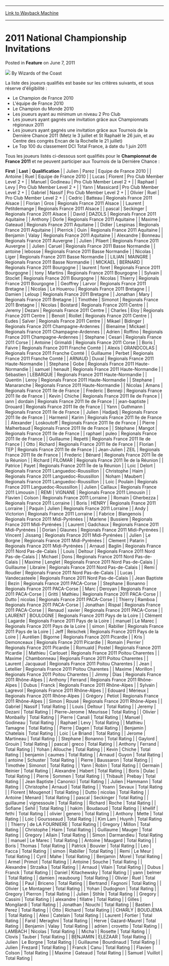 
---
[Link to Wayback Machine](https://web.archive.org/web/20220119151603/https://magic.wizards.com/en/articles/archive/feature/2011-national-championship-invitations-2011-06-07)

[_metadata_:author]:- "Wizards of the Coast"
[_metadata_:description]:- "La liste des joueurs qualifiés est basée sur les critères suivants, et sous réserve d'éligibilité : Le Champion de France 2010 L'équipe de France 2010 Le Champion du Monde 2010 Les joueurs ayant au minimum un niveau 2 Pro Club Les joueurs ayant gagnés une invitation grâce aux Championnats régionaux 2011 Les joueurs ayant gagnés une invitation grâce aux Tournois de la Dernière"
[_metadata_:generator]:- "Drupal 7 (http://drupal.org)"
[_metadata_:node]:- "730136"
[_metadata_:publish_date]:- "2011-06-07"
[_metadata_:source]:- "div-main-content"
[_metadata_:title]:- "2011 National Championship Invitations"
[_metadata_:wayback_capture_timestamp]:- "2022-01-19 15:16:03"
[_metadata_:wayback_raw_url]:- "https://web.archive.org/web/20220119151603id_/https://magic.wizards.com/en/articles/archive/feature/2011-national-championship-invitations-2011-06-07"
[_metadata_:wayback_url]:- "https://magic.wizards.com/en/articles/archive/feature/2011-national-championship-invitations-2011-06-07"
---


2011 National Championship Invitations
======================================



 Posted in **Feature**
 on June 7, 2011 






![](https://media.magic.wizards.com/styles/auth_small/public/images/person/wizards_author.jpg)
By Wizards of the Coast











La liste des joueurs qualifiés est basée sur les critères suivants, et sous réserve d'éligibilité : 


* Le Champion de France 2010
* L'équipe de France 2010
* Le Champion du Monde 2010
* Les joueurs ayant au minimum un niveau 2 Pro Club
* Les joueurs ayant gagnés une invitation grâce aux Championnats régionaux 2011
* Les joueurs ayant gagnés une invitation grâce aux Tournois de la Dernière Chance 2011 (Metz le 3 juillet et St Raphaël le 26 juin, et au Centre des congrès Encan de la Rochelle le 21 juillet)
* Le Top 100 du classement DCI Total France, à date du 1 juin 2011

Tous les joueurs listés ci-dessous sont qualifiés pour le **Championnat de France 2011** et ne peuvent participer aux Tournois de la Dernière Chance :




 **First** | **Last** | **Qualification** |
| Julien | Parez | Equipe de France 2010 |
| Antoine | Ruel | Equipe de France 2010 |
| Lucas | Florent | Pro Club Member Level 2 + |
| Manuel | Godineau | Pro Club Member Level 2 + |
| Raphael | Levy | Pro Club Member Level 2 + |
| Yann | Massicard | Pro Club Member Level 2 + |
| Gabriel | Nassif | Pro Club Member Level 2 + |
| Olivier | Ruel | Pro Club Member Level 2 + |
| Cedric | Batteau | Regionals France 2011 Alsace |
| Florian | Gros | Regionals France 2011 Alsace |
| Laurent | Petitdemange | Regionals France 2011 Alsace |
| pascal | Seckinger | Regionals France 2011 Alsace |
| David | DAZOLS | Regionals France 2011 Aquitaine |
| Anthony | Dorle | Regionals France 2011 Aquitaine |
| Maxime | Gateaud | Regionals France 2011 Aquitaine |
| Didier | Lespinas | Regionals France 2011 Aquitaine |
| Pierrick | Ouin | Regionals France 2011 Aquitaine |
| Benjamin | Valay | Regionals France 2011 Aquitaine |
| Alexandre | Bonneau | Regionals France 2011 Auvergne |
| Julien | Pilaert | Regionals France 2011 Auvergne |
| Julien | Caruel | Regionals France 2011 Basse Normandie |
| antoine | lebosse | Regionals France 2011 Basse Normandie |
| Nicolas | Liger | Regionals France 2011 Basse Normandie |
| LILIAN | MAINGRE | Regionals France 2011 Basse Normandie |
| MICKAEL | BERNARD | Regionals France 2011 Bourgogne |
| laurent | foret | Regionals France 2011 Bourgogne |
| tony | Martins | Regionals France 2011 Bourgogne |
| Sylvain | Stoclet | Regionals France 2011 Bourgogne |
| Nicolas | Thierry | Regionals France 2011 Bourgogne |
| Geoffrey | Larvor | Regionals France 2011 Bretagne |
| Nicolas | Le Houerou | Regionals France 2011 Bretagne |
| Damien | Leloup | Regionals France 2011 Bretagne |
| Jonathan | Mary | Regionals France 2011 Bretagne |
| Timothée | Simonot | Regionals France 2011 Bretagne |
| Nicolas | Boistard | Regionals France 2011 Centre |
| Jeremy | Dezani | Regionals France 2011 Centre |
| Charles | Eloy | Regionals France 2011 Centre |
| Benoit | Riollet | Regionals France 2011 Centre |
| Eudes | Salver | Regionals France 2011 Centre |
| Mikael | Bidinger | Regionals France 2011 Champagne-Ardennes |
| Bienaime | Mickael | Regionals France 2011 Champagne-Ardennes |
| Adrien | Roffino | Regionals France 2011 Champagne-Ardennes |
| Stephane | Cesari | Regionals France 2011 Corse |
| Antoine | Grimaldi | Regionals France 2011 Corse |
| Boris | Faivre | Regionals France 2011 Franche Comté |
| Alexis | GRANDCOLAS | Regionals France 2011 Franche Comté |
| Guillaume | Perbet | Regionals France 2011 Franche Comté |
| ARNAUD | Duval | Regionals France 2011 Haute-Normandie |
| Stephane | Gobe | Regionals France 2011 Haute-Normandie |
| samuel | henault | Regionals France 2011 Haute-Normandie |
| Sébastien | LEBARQUE | Regionals France 2011 Haute-Normandie |
| Quentin | Leroy | Regionals France 2011 Haute-Normandie |
| Stephane | Manaranche | Regionals France 2011 Haute-Normandie |
| Nicolas | Amans | Regionals France 2011 Ile de France |
| Frederic | Benneji | Regionals France 2011 Ile de France |
| Kevin | Chiche | Regionals France 2011 Ile de France |
| iann | dordain | Regionals France 2011 Ile de France |
| jean-baptiste | Drouard | Regionals France 2011 Ile de France |
| Yann | Guthmann | Regionals France 2011 Ile de France |
| Julien | Hadjadj | Regionals France 2011 Ile de France |
| Harmenil | Karim | Regionals France 2011 Ile de France |
| Alexander | Loskoutoff | Regionals France 2011 Ile de France |
| Pierre | Malherbaud | Regionals France 2011 Ile de France |
| Stéphane | Mangot | Regionals France 2011 Ile de France |
| raphael | puleo | Regionals France 2011 Ile de France |
| Guillaume | Repetti | Regionals France 2011 Ile de France |
| Otto | Richard | Regionals France 2011 Ile de France |
| Florian | TEP | Regionals France 2011 Ile de France |
| Jean-Julien | ZEIL | Regionals France 2011 Ile de France |
| Frederic | Bénard | Regionals France 2011 Île de la Réunion |
| Richard | FILOMAR | Regionals France 2011 Île de la Réunion |
| Patrice | Payet | Regionals France 2011 Île de la Réunion |
| Loic | Delort | Regionals France 2011 Languedoc-Roussillon |
| Christophe | Haim | Regionals France 2011 Languedoc-Roussillon |
| Noham | Maubert | Regionals France 2011 Languedoc-Roussillon |
| Loic | Poulain | Regionals France 2011 Languedoc-Roussillon |
| Julien | Caillaux | Regionals France 2011 Limousin |
| REMI | VIGNANE | Regionals France 2011 Limousin |
| Flavien | Colson | Regionals France 2011 Lorraine |
| Romain | Gherbezza | Regionals France 2011 Lorraine |
| Boris | HENRY | Regionals France 2011 Lorraine |
| Paquin | Julien | Regionals France 2011 Lorraine |
| Andy | Victorion | Regionals France 2011 Lorraine |
| Fabrice | Blangenois | Regionals France 2011 Midi-Pyrénées |
| Marlene | Bussiere | Regionals France 2011 Midi-Pyrénées |
| Laurent | Gadchaux | Regionals France 2011 Midi-Pyrénées |
| Dorian | Glaunes | Regionals France 2011 Midi-Pyrénées |
| Vincent | Jissang | Regionals France 2011 Midi-Pyrénées |
| Julien | Le Borgne | Regionals France 2011 Midi-Pyrénées |
| Clement | Patarin | Regionals France 2011 Midi-Pyrénées |
| Arnaud | Baglin | Regionals France 2011 Nord Pas-de-Calais |
| Louis | Deltour | Regionals France 2011 Nord Pas-de-Calais |
| Michael | Dons | Regionals France 2011 Nord Pas-de-Calais |
| Maxime | Lenglet | Regionals France 2011 Nord Pas-de-Calais |
| Guillaume | Libraire | Regionals France 2011 Nord Pas-de-Calais |
| Remi | Roudier | Regionals France 2011 Nord Pas-de-Calais |
| Lucas | Vandecasteele | Regionals France 2011 Nord Pas-de-Calais |
| Jean Baptiste | Bezin | Regionals France 2011 PACA-Corse |
| Stephane | Bonanno | Regionals France 2011 PACA-Corse |
| Marc | Deroyan | Regionals France 2011 PACA-Corse |
| Gritti | Mathieu | Regionals France 2011 PACA-Corse |
| Dutto | nicolas | Regionals France 2011 PACA-Corse |
| Thierry | Ramboa | Regionals France 2011 PACA-Corse |
| Jonathan | Rispal | Regionals France 2011 PACA-Corse |
| Renaud | xavier | Regionals France 2011 PACA-Corse |
| LAURENT | BOULOGNE | Regionals France 2011 Pays de la Loire |
| Clément | Lagarde | Regionals France 2011 Pays de la Loire |
| manuel | Le Marec | Regionals France 2011 Pays de la Loire |
| simon | Rabiller | Regionals France 2011 Pays de la Loire |
| Jeff | Reischek | Regionals France 2011 Pays de la Loire |
| Aurélien | Bigorne | Regionals France 2011 Picardie |
| Kris | Demonceaux | Regionals France 2011 Picardie |
| Romain | Perrier | Regionals France 2011 Picardie |
| Romuald | Postel | Regionals France 2011 Picardie |
| Mathieu | Carlouet | Regionals France 2011 Poitou Charentes |
| Maxime | Chambonneau | Regionals France 2011 Poitou Charentes |
| Laurent | Jacquaud | Regionals France 2011 Poitou Charentes |
| Jean | Letellier | Regionals France 2011 Poitou Charentes |
| Maxime | Morillon | Regionals France 2011 Poitou Charentes |
| Jimmy | Dias | Regionals France 2011 Rhône-Alpes |
| Anthony | Ferrand | Regionals France 2011 Rhône-Alpes |
| Dubus | Franck | Regionals France 2011 Rhône-Alpes |
| Sylvain | Lagrevol | Regionals France 2011 Rhône-Alpes |
| Edouard | Mérieux | Regionals France 2011 Rhône-Alpes |
| Grégory | Petiot | Regionals France 2011 Rhône-Alpes |
| Simon | Rousé | Regionals France 2011 Rhône-Alpes |
| Gabriel | Nassif | Total Rating |
| Louis | Deltour | Total Rating |
| Jeremy | Dezani | Total Rating |
| Pierre-Jerome | Meurisse | Total Rating |
| Olivier | Monbailly | Total Rating |
| Pierre | Canali | Total Rating |
| Manuel | Godineau | Total Rating |
| Raphael | Levy | Total Rating |
| Mathieu | Tamagne | Total Rating |
| Pierre | Dagen | Total Rating |
| Benjamin | Chatelais | Total Rating |
| Loic | Le Briand | Total Rating |
| Jerome | Martineau | Total Rating |
| Stephane | Bonanno | Total Rating |
| Gaylord | Grouin | Total Rating |
| pascal | greco | Total Rating |
| Anthony | Ferrand | Total Rating |
| Yohan | Allouche | Total Rating |
| Kevin | Chiche | Total Rating |
| benjamin | caumes | Total Rating |
| Arnaud | Guyon | Total Rating |
| antoine | Schuster | Total Rating |
| Pierre | Baussaron | Total Rating |
| Timothée | Simonot | Total Rating |
| Yann | Robin | Total Rating |
| Germain | Reinier | Total Rating |
| Alexandre | Habert | Total Rating |
| Boris | Dulac | Total Rating |
| Pierre | Sommen | Total Rating |
| Thibault | Prebay | Total Rating |
| Jean Baptiste | Canonici | Total Rating |
| Julien | Hammann | Total Rating |
| Christophe | Arnaud | Total Rating |
| Yoann | Sevaux | Total Rating |
| Florent | Mougenot | Total Rating |
| Dutto | nicolas | Total Rating |
| Antoine | Menard | Total Rating |
| pascal | Seckinger | Total Rating |
| guillaume | vignessoule | Total Rating |
| Richard | Roche | Total Rating |
| Sofiane | Sehil | Total Rating |
| hakim | Boudaoud | Total Rating |
| khellif | fethi | Total Rating |
| olivier | genero | Total Rating |
| Anthony | Mette | Total Rating |
| Loic | Goursseaud | Total Rating |
| Kim Lam | Huynh | Total Rating |
| Thierry | de LA FOURNIERE | Total Rating |
| Gregory | Millon | Total Rating |
| Christophe | Haim | Total Rating |
| Guillaume | Mauger | Total Rating |
| Gregory | Allain | Total Rating |
| Simon | Darmandieu | Total Rating |
| manuel | Le Marec | Total Rating |
| Antoine | Maugard | Total Rating |
| Boris | Thomas | Total Rating |
| Patrick | Bouvier | Total Rating |
| Leo | Facca | Total Rating |
| simon | Rabiller | Total Rating |
| Remi | Le Meur | Total Rating |
| Cyril | Mahe | Total Rating |
| Benjamin | Morel | Total Rating |
| Armel | Primot | Total Rating |
| Antoine | Souche | Total Rating |
| Alexandre | Strzalka | Total Rating |
| Arnaud | Vilain | Total Rating |
| Dubus | Franck | Total Rating |
| Daniel | Kitachewsky | Total Rating |
| yann | belmer | Total Rating |
| damien | reaubourg | Total Rating |
| Olivier | Ruel | Total Rating |
| Paul | Briceno | Total Rating |
| Bertrand | Fagnoni | Total Rating |
| Olivier | Le Montagner | Total Rating |
| Yohan | Dudognon | Total Rating |
| Gregory | Pierron | Total Rating |
| Julien | Stihle | Total Rating |
| Gregory | Cassini | Total Rating |
| alexandre | fillatre | Total Rating |
| Gilles | Mongilardi | Total Rating |
| Jonathan | Nouchi | Total Rating |
| Bastien | Perez | Total Rating |
| Otto | Richard | Total Rating |
| CHARLY | BOUDJEMA | Total Rating |
| Alexi | Catelain | Total Rating |
| Laurent | Fortier | Total Rating |
| Farid | Meraghni | Total Rating |
| Herve | Gazard-Maurel | Total Rating |
| Benjamin | Valay | Total Rating |
| adrien | crovetto | Total Rating |
| LAMBACH | Nicolas | Total Rating |
| Micha`l | Rosette | Total Rating |
| Clovis | Tauber | Total Rating |
| BENJAMIN | ELEZAAR | Total Rating |
| Julien | Le Borgne | Total Rating |
| Guillaume | Bourdinaud | Total Rating |
| Julien | Frezard | Total Rating |
| Franck | Canu | Total Rating |
| Flavien | Colson | Total Rating |
| Maxime | Gateaud | Total Rating |
| Samuel | Vuillot | Total Rating |







